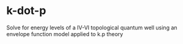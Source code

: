 # k-dot-p
Solve for energy levels of a IV-VI topological quantum well using an envelope function model applied to k.p theory
